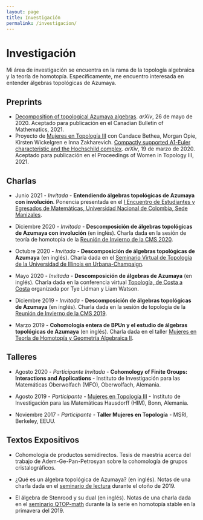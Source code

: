 ```yaml
---
layout: page
title: Investigación
permalink: /investigacion/
---
```


# Investigación

Mi área de investigación se encuentra en la rama de la topología algebraica y la teoría de homotopía. Específicamente, me encuentro interesada en entender álgebras topológicas de Azumaya.

## Preprints
* [Decomposition of topological Azumaya algebras](https://arxiv.org/abs/2005.13081). _arXiv_, 26 de mayo de 2020. Aceptado para publicación en el Canadian Bulletin of Mathematics, 2021.
* Proyecto de [Mujeres en Topología III](https://awmadvance.org/research-networks/wit/) con Candace Bethea, Morgan Opie, Kirsten Wickelgren e Inna Zakharevich. [Compactly supported A1-Euler characteristic and the Hochschild complex](https://arxiv.org/abs/2003.09457). _arXiv_, 19 de marzo de 2020. Aceptado para publicación en el Proceedings of Women in Topology III, 2021.

## Charlas
* Junio 2021 - _Invitada_ - **Entendiendo álgebras topológicas de Azumaya con involución**. Ponencia presentada en el [I Encuentro de Estudiantes y Egresados de Matemáticas, Universidad Nacional de Colombia, Sede Manizales](https://sites.google.com/view/egresadosunalman2021/).

* Diciembre 2020 - _Invitada_ - **Descomposición de álgebras topológicas de Azumaya con involución** (en inglés). Charla dada en la sesión de teoría de homotopía de la [Reunión de Invierno de la CMS 2020](https://www2.cms.math.ca/Events/winter20/sessions_scientific#ht).

* Octubre 2020 - _Invitada_ - **Descomposición de álgebras topológicas de Azumaya** (en inglés). Charla dada en el [Seminario Virtual de Topología de la Universidad de Illinois en Urbana-Champaign](https://faculty.math.illinois.edu/~vesna/IllinoisTopology/index.html).

* Mayo 2020 - _Invitada_ - **Descomposición de álgebras de Azumaya** (en inglés). Charla dada en la conferencia virtual [Topología, de Costa a Costa](http://www.math.ubc.ca/~liam/Virtual/) organizada por Tye Lidman y Liam Watson.

* Diciembre 2019 - _Invitada_ - **Descomposición de álgebras topológicas de Azumaya** (en inglés). Charla dada en la sesión de topología de la [Reunión de Invierno de la CMS 2019](https://www2.cms.math.ca/Events/winter19/sessions_scientific#top).

* Marzo 2019 - **Cohomología entera de BPUn y el estudio de álgebras topológicas de Azumaya** (en inglés). Charla dada en el taller [Mujeres en Teoría de Homotopía y Geometría Algebraica II](http://www.ub.edu/topologia/jcirici/WHTAG2/index.html).

## Talleres
* Agosto 2020 - _Participante Invitada_ - **Cohomology of Finite Groups: Interactions and Applications** - Instituto de Investigación para las Matemáticas Oberwolfach (MFO), Oberwolfach, Alemania.

* Agosto 2019 - _Participante_ - [Mujeres en Topología III](https://www.him.uni-bonn.de/events/scientific-events/single-scientific-events/women-in-topology-2019/description/) - Instituto de Investigación para las Matemáticas Hausdorff (HIM), Bonn, Alemania.

* Noviembre 2017 - _Participante_ - **Taller Mujeres en Topología** - MSRI, Berkeley, EEUU.

## Textos Expositivos
* Cohomología de productos semidirectos. Tesis de maestría acerca del trabajo de Adem-Ge-Pan-Petrosyan sobre la cohomología de grupos cristalográficos.

* ¿Qué es un álgebra topológica de Azumaya? (en inglés). Notas de una charla dada en el [seminario de lectura](http://tq-ubc.herokuapp.com/topwiki/published/HomePage) durante el otoño de 2019.

* El álgebra de Stenrood y su dual (en inglés). Notas de una charla dada en el [seminario QTOP-math](http://tq-ubc.herokuapp.com/tqcwiki/published/QTOP-math) durante la la serie en homotopía stable en la primavera del 2019.
